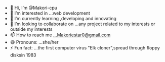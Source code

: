 - 👋 Hi, I’m @Makori-cpu
- 👀 I’m interested in ...web development
- 🌱 I’m currently learning ,developing and innovating 
- 💞️ I’m looking to collaborate on ...any project related to my interests or outside my interests
- 📫 How to reach me ...Makoriestar0@gmail.com
- 😄 Pronouns: ...she/her
- ⚡ Fun fact: ...the first computer virus "Elk cloner",spread through floppy disksin 1983

<!---
Makori-cpu/Makori-cpu is a ✨ special ✨ repository because its `README.md` (this file) appears on your GitHub profile.
You can click the Preview link to take a look at your changes.
--->
